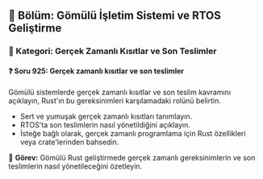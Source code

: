 ## 📘 Bölüm: Gömülü İşletim Sistemi ve RTOS Geliştirme
### 🔹 Kategori: Gerçek Zamanlı Kısıtlar ve Son Teslimler
#### ❓ Soru 925: Gerçek zamanlı kısıtlar ve son teslimler

Gömülü sistemlerde gerçek zamanlı kısıtlar ve son teslim kavramını açıklayın, Rust'ın bu gereksinimleri karşılamadaki rolünü belirtin.

- Sert ve yumuşak gerçek zamanlı kısıtları tanımlayın.
- RTOS'ta son teslimlerin nasıl yönetildiğini açıklayın.
- İsteğe bağlı olarak, gerçek zamanlı programlama için Rust özellikleri veya crate'lerinden bahsedin.

🔧 **Görev:** Gömülü Rust geliştirmede gerçek zamanlı gereksinimlerin ve son teslimlerin nasıl yönetileceğini özetleyin.
